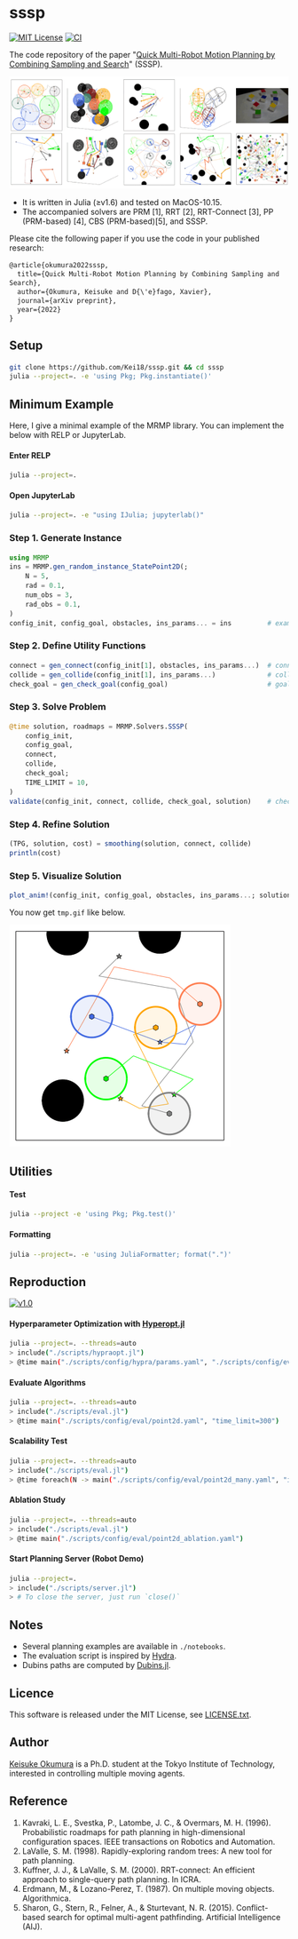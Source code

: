 sssp
===
[![MIT License](http://img.shields.io/badge/license-MIT-blue.svg?style=flat)](LICENCE.txt)
[![CI](https://github.com/Kei18/sssp/actions/workflows/ci.yaml/badge.svg?branch=dev)](https://github.com/Kei18/sssp/actions/workflows/ci.yaml)

The code repository of the paper "[Quick Multi-Robot Motion Planning by Combining Sampling and Search](https://kei18.github.io/sssp/)" (SSSP).

![](./assets/demo_reduced.gif)

- It is written in Julia (≥v1.6) and tested on MacOS-10.15.
- The accompanied solvers are PRM [1], RRT [2], RRT-Connect [3], PP (PRM-based) [4], CBS (PRM-based)[5], and SSSP.

Please cite the following paper if you use the code in your published research:

```
@article{okumura2022sssp,
  title={Quick Multi-Robot Motion Planning by Combining Sampling and Search},
  author={Okumura, Keisuke and D{\'e}fago, Xavier},
  journal={arXiv preprint},
  year={2022}
}
```

## Setup

```sh
git clone https://github.com/Kei18/sssp.git && cd sssp
julia --project=. -e 'using Pkg; Pkg.instantiate()'
```

## Minimum Example

Here, I give a minimal example of the MRMP library. You can implement the below with RELP or JupyterLab.

#### Enter RELP
```sh
julia --project=.
```

#### Open JupyterLab

```sh
julia --project=. -e "using IJulia; jupyterlab()"
```

### Step 1. Generate Instance
```jl
using MRMP
ins = MRMP.gen_random_instance_StatePoint2D(;
    N = 5,
    rad = 0.1,
    num_obs = 3,
    rad_obs = 0.1,
)
config_init, config_goal, obstacles, ins_params... = ins         # example of ins_params: radius, base positions of arms
```

### Step 2. Define Utility Functions
```jl
connect = gen_connect(config_init[1], obstacles, ins_params...)  # connection checker
collide = gen_collide(config_init[1], ins_params...)             # collision checker
check_goal = gen_check_goal(config_goal)                         # goal judge
```

### Step 3. Solve Problem
```jl
@time solution, roadmaps = MRMP.Solvers.SSSP(
    config_init,
    config_goal,
    connect,
    collide,
    check_goal;
    TIME_LIMIT = 10,
)
validate(config_init, connect, collide, check_goal, solution)    # check validity of solution
```

### Step 4. Refine Solution
```jl
(TPG, solution, cost) = smoothing(solution, connect, collide)
println(cost)
```

### Step 5. Visualize Solution
```jl
plot_anim!(config_init, config_goal, obstacles, ins_params...; solution=solution, interpolate_depth=2)
```

You now get `tmp.gif` like below.

![](./assets/minimum-example.gif)


## Utilities

#### Test
```sh
julia --project -e 'using Pkg; Pkg.test()'
```

#### Formatting
```sh
julia --project=. -e 'using JuliaFormatter; format(".")'
```

## Reproduction

[![v1.0](https://img.shields.io/badge/tag-v1.0-blue)](https://github.com/Kei18/sssp/releases/tag/v1.0)

#### Hyperparameter Optimization with [Hyperopt.jl](https://github.com/baggepinnen/Hyperopt.jl)
```sh
julia --project=. --threads=auto
> include("./scripts/hypraopt.jl")
> @time main("./scripts/config/hypra/params.yaml", "./scripts/config/eval/point2d.yaml")
```

#### Evaluate Algorithms

```sh
julia --project=. --threads=auto
> include("./scripts/eval.jl")
> @time main("./scripts/config/eval/point2d.yaml", "time_limit=300")
```

#### Scalability Test
```sh
julia --project=. --threads=auto
> include("./scripts/eval.jl")
> @time foreach(N -> main("./scripts/config/eval/point2d_many.yaml", "instance.N=$N"), 10:10:50)
```

#### Ablation Study
```sh
julia --project=. --threads=auto
> include("./scripts/eval.jl")
> @time main("./scripts/config/eval/point2d_ablation.yaml")
```

#### Start Planning Server (Robot Demo)
```sh
julia --project=.
> include("./scripts/server.jl")
> # To close the server, just run `close()`
```

## Notes
- Several planning examples are available in `./notebooks`.
- The evaluation script is inspired by [Hydra](https://hydra.cc/).
- Dubins paths are computed by [Dubins.jl](https://github.com/kaarthiksundar/Dubins.jl).

## Licence
This software is released under the MIT License, see [LICENSE.txt](LICENCE.txt).

## Author
[Keisuke Okumura](https://kei18.github.io) is a Ph.D. student at the Tokyo Institute of Technology, interested in controlling multiple moving agents.

## Reference
1. Kavraki, L. E., Svestka, P., Latombe, J. C., & Overmars, M. H. (1996).
   Probabilistic roadmaps for path planning in high-dimensional configuration spaces.
   IEEE transactions on Robotics and Automation.
1. LaValle, S. M. (1998). Rapidly-exploring random trees: A new tool for path planning.
1. Kuffner, J. J., & LaValle, S. M. (2000).
   RRT-connect: An efficient approach to single-query path planning.
   In ICRA.
1. Erdmann, M., & Lozano-Perez, T. (1987). On multiple moving objects. Algorithmica.
1. Sharon, G., Stern, R., Felner, A., & Sturtevant, N. R. (2015).
   Conflict-based search for optimal multi-agent pathfinding.
   Artificial Intelligence (AIJ).
